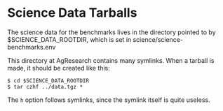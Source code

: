 # Science Data Tarballs

The science data for the benchmarks lives in the directory pointed to by
$SCIENCE_DATA_ROOTDIR, which is set in science/science-benchmarks.env

This directory at AgResearch contains many symlinks.  When a tarball is made,
it should be created like this:

```
$ cd $SCIENCE_DATA_ROOTDIR
$ tar czhf ../data.tgz *
```

The `h` option follows symlinks, since the symlink itself is quite useless.
